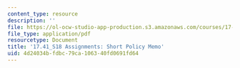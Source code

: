 ```yaml
---
content_type: resource
description: ''
file: https://ol-ocw-studio-app-production.s3.amazonaws.com/courses/17-41-introduction-to-international-relations-spring-2018/4d24034bfdbc79ca106340fd0691fd64_MIT17_41S18_Short_Policy_Memo.pdf
file_type: application/pdf
resourcetype: Document
title: '17.41_S18 Assignments: Short Policy Memo'
uid: 4d24034b-fdbc-79ca-1063-40fd0691fd64
---
```

